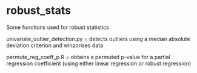 # robust_stats
Some functions used for robust statistics

univariate_outlier_detection.py = detects outliers using a median absolute deviation criterion and winzorises data

permute_reg_coeff_p.R = obtains a permuted p-value for a partial regression coefficient (using either linear regression or robust regression)
